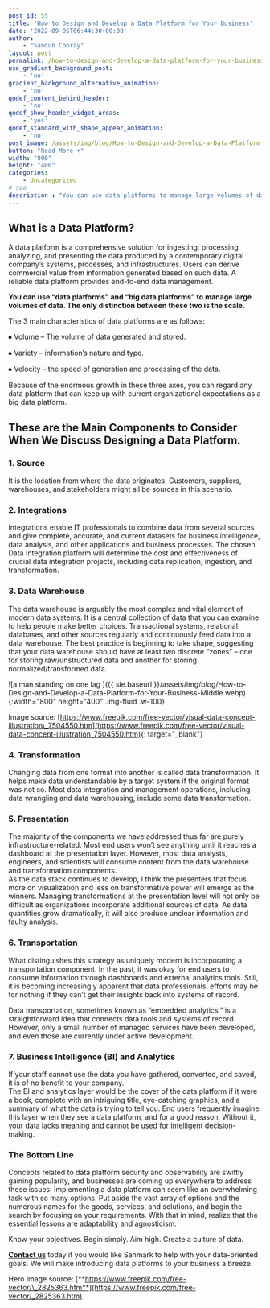```yaml
---
post_id: 55
title: 'How to Design and Develop a Data Platform for Your Business'
date: '2022-09-05T06:44:30+00:00'
author: 
    - "Sandun Cooray"
layout: post
permalink: /how-to-design-and-develop-a-data-platform-for-your-business/
use_gradient_background_post:
    - 'no'
gradient_background_alternative_animation:
    - 'no'
qodef_content_behind_header:
    - 'no'
qodef_show_header_widget_areas:
    - 'yes'
qodef_standard_with_shape_appear_animation:
    - 'no'
post_image: /assets/img/blog/How-to-Design-and-Develop-a-Data-Platform-for-Your-Business-post-image.webp
button: "Read More +"
width: "800"
height: "400"
categories:
    - Uncategorized
# seo
description : "You can use data platforms to manage large volumes of data. A reliable data platform provides end-to-end data management."
---
```


## What is a Data Platform?

A data platform is a comprehensive solution for ingesting, processing, analyzing, and presenting the data produced by a contemporary digital company’s systems, processes, and infrastructures. Users can derive commercial value from information generated based on such data. A reliable data platform provides end-to-end data management.

**You can use “data platforms” and “big data platforms” to manage large volumes of data. The only distinction between these two is the scale.**

The 3 main characteristics of data platforms are as follows:

⦁ Volume – The volume of data generated and stored.

⦁ Variety – information’s nature and type.

⦁ Velocity – the speed of generation and processing of the data.

Because of the enormous growth in these three axes, you can regard any data platform that can keep up with current organizational expectations as a big data platform.

## These are the Main Components to Consider When We Discuss Designing a Data Platform.

### 1. Source

It is the location from where the data originates. Customers, suppliers, warehouses, and stakeholders might all be sources in this scenario.

### 2. Integrations

Integrations enable IT professionals to combine data from several sources and give complete, accurate, and current datasets for business intelligence, data analysis, and other applications and business processes. The chosen Data Integration platform will determine the cost and effectiveness of crucial data integration projects, including data replication, ingestion, and transformation.

### 3. Data Warehouse

The data warehouse is arguably the most complex and vital element of modern data systems. It is a central collection of data that you can examine to help people make better choices. Transactional systems, relational databases, and other sources regularly and continuously feed data into a data warehouse. The best practice is beginning to take shape, suggesting that your data warehouse should have at least two discrete “zones” – one for storing raw/unstructured data and another for storing normalized/transformed data.

![a man standing on one lag ]({{ sie.baseurl }}/assets/img/blog/How-to-Design-and-Develop-a-Data-Platform-for-Your-Business-Middle.webp){:width="800" height="400" .img-fluid .w-100}

Image source: [https://www.freepik.com/free-vector/visual-data-concept-illustration\_7504550.htm](https://www.freepik.com/free-vector/visual-data-concept-illustration_7504550.htm){: target="_blank"}

### 4. Transformation

Changing data from one format into another is called data transformation. It helps make data understandable by a target system if the original format was not so. Most data integration and management operations, including data wrangling and data warehousing, include some data transformation.

### 5. Presentation

The majority of the components we have addressed thus far are purely infrastructure-related. Most end users won’t see anything until it reaches a dashboard at the presentation layer. However, most data analysts, engineers, and scientists will consume content from the data warehouse and transformation components.  
As the data stack continues to develop, I think the presenters that focus more on visualization and less on transformative power will emerge as the winners. Managing transformations at the presentation level will not only be difficult as organizations incorporate additional sources of data. As data quantities grow dramatically, it will also produce unclear information and faulty analysis.

### 6. Transportation

What distinguishes this strategy as uniquely modern is incorporating a transportation component. In the past, it was okay for end users to consume information through dashboards and external analytics tools. Still, it is becoming increasingly apparent that data professionals’ efforts may be for nothing if they can’t get their insights back into systems of record.

Data transportation, sometimes known as “embedded analytics,” is a straightforward idea that connects data tools and systems of record. However, only a small number of managed services have been developed, and even those are currently under active development.

### 7. Business Intelligence (BI) and Analytics

If your staff cannot use the data you have gathered, converted, and saved, it is of no benefit to your company.  
The BI and analytics layer would be the cover of the data platform if it were a book, complete with an intriguing title, eye-catching graphics, and a summary of what the data is trying to tell you. End users frequently imagine this layer when they see a data platform, and for a good reason. Without it, your data lacks meaning and cannot be used for intelligent decision-making.

### The Bottom Line

Concepts related to data platform security and observability are swiftly gaining popularity, and businesses are coming up everywhere to address these issues. Implementing a data platform can seem like an overwhelming task with so many options. Put aside the vast array of options and the numerous names for the goods, services, and solutions, and begin the search by focusing on your requirements. With that in mind, realize that the essential lessons are adaptability and agnosticism.

Know your objectives. Begin simply. Aim high. Create a culture of data.

[**Contact us**]({{site.baseurl}}/contact/) today if you would like Sanmark to help with your data-oriented goals. We will make introducing data platforms to your business a breeze.

Hero image source: [**https://www.freepik.com/free-vector/\_2825363.htm**](https://www.freepik.com/free-vector/_2825363.htm)
